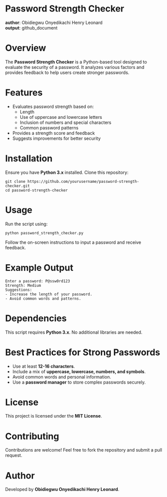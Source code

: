 # Password Strength Checker  
**author**: Obidiegwu Onyedikachi Henry Leonard  
**output**: github_document  


# Overview

The **Password Strength Checker** is a Python-based tool designed to evaluate the security of a password. It analyzes various factors and provides feedback to help users create stronger passwords.

# Features

- Evaluates password strength based on:
  - Length
  - Use of uppercase and lowercase letters
  - Inclusion of numbers and special characters
  - Common password patterns
- Provides a strength score and feedback
- Suggests improvements for better security

# Installation

Ensure you have **Python 3.x** installed. Clone this repository:

```{bash}
git clone https://github.com/yourusername/password-strength-checker.git
cd password-strength-checker
```

# Usage

Run the script using:

```{bash}
python password_strength_checker.py
```

Follow the on-screen instructions to input a password and receive feedback.

# Example Output

```
Enter a password: P@ssw0rd123
Strength: Medium
Suggestions:
- Increase the length of your password.
- Avoid common words and patterns.
```

# Dependencies

This script requires **Python 3.x**. No additional libraries are needed.

# Best Practices for Strong Passwords

- Use at least **12-16 characters**.
- Include a mix of **uppercase, lowercase, numbers, and symbols**.
- Avoid common words and personal information.
- Use a **password manager** to store complex passwords securely.

# License

This project is licensed under the **MIT License**.

# Contributing

Contributions are welcome! Feel free to fork the repository and submit a pull request.

# Author

Developed by **Obidiegwu Onyedikachi Henry Leonard**.
